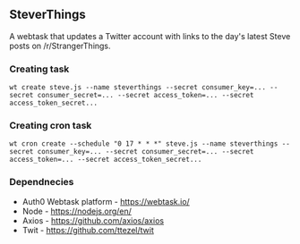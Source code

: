 ## SteverThings

A webtask that updates a Twitter account with links to the day's latest Steve posts on /r/StrangerThings.

### Creating task

`wt create steve.js --name steverthings --secret consumer_key=... --secret consumer_secret=... --secret access_token=... --secret access_token_secret...` 

### Creating cron task

`wt cron create --schedule "0 17 * * *" steve.js --name steverthings --secret consumer_key=... --secret consumer_secret=... --secret access_token=... --secret access_token_secret...`

### Dependnecies

 * Auth0 Webtask platform - https://webtask.io/
 * Node - https://nodejs.org/en/
 * Axios - https://github.com/axios/axios
 * Twit - https://github.com/ttezel/twit
